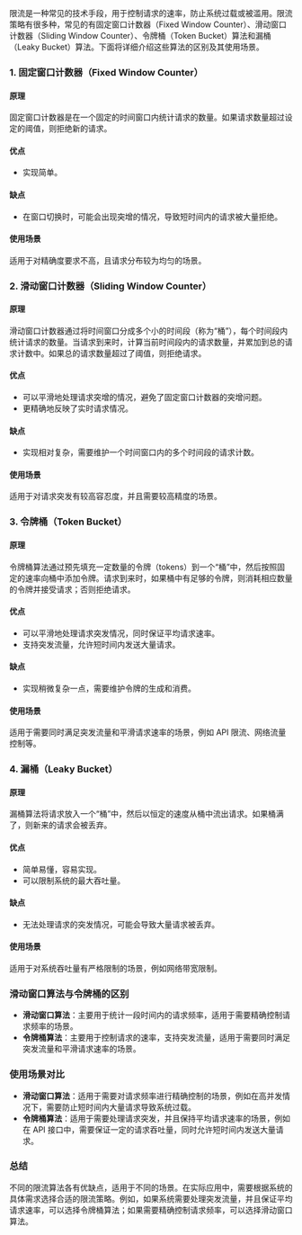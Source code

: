 限流是一种常见的技术手段，用于控制请求的速率，防止系统过载或被滥用。限流策略有很多种，常见的有固定窗口计数器（Fixed Window Counter）、滑动窗口计数器（Sliding Window Counter）、令牌桶（Token Bucket）算法和漏桶（Leaky Bucket）算法。下面将详细介绍这些算法的区别及其使用场景。

### 1. 固定窗口计数器（Fixed Window Counter）

#### 原理

固定窗口计数器是在一个固定的时间窗口内统计请求的数量。如果请求数量超过设定的阈值，则拒绝新的请求。

#### 优点

- 实现简单。

#### 缺点

- 在窗口切换时，可能会出现突增的情况，导致短时间内的请求被大量拒绝。

#### 使用场景

适用于对精确度要求不高，且请求分布较为均匀的场景。

### 2. 滑动窗口计数器（Sliding Window Counter）

#### 原理

滑动窗口计数器通过将时间窗口分成多个小的时间段（称为“桶”），每个时间段内统计请求的数量。当请求到来时，计算当前时间段内的请求数量，并累加到总的请求计数中。如果总的请求数量超过了阈值，则拒绝请求。

#### 优点

- 可以平滑地处理请求突增的情况，避免了固定窗口计数器的突增问题。
- 更精确地反映了实时请求情况。

#### 缺点

- 实现相对复杂，需要维护一个时间窗口内的多个时间段的请求计数。

#### 使用场景

适用于对请求突发有较高容忍度，并且需要较高精度的场景。

### 3. 令牌桶（Token Bucket）

#### 原理

令牌桶算法通过预先填充一定数量的令牌（tokens）到一个“桶”中，然后按照固定的速率向桶中添加令牌。请求到来时，如果桶中有足够的令牌，则消耗相应数量的令牌并接受请求；否则拒绝请求。

#### 优点

- 可以平滑地处理请求突发情况，同时保证平均请求速率。
- 支持突发流量，允许短时间内发送大量请求。

#### 缺点

- 实现稍微复杂一点，需要维护令牌的生成和消费。

#### 使用场景

适用于需要同时满足突发流量和平滑请求速率的场景，例如 API 限流、网络流量控制等。

### 4. 漏桶（Leaky Bucket）

#### 原理

漏桶算法将请求放入一个“桶”中，然后以恒定的速度从桶中流出请求。如果桶满了，则新来的请求会被丢弃。

#### 优点

- 简单易懂，容易实现。
- 可以限制系统的最大吞吐量。

#### 缺点

- 无法处理请求的突发情况，可能会导致大量请求被丢弃。

#### 使用场景

适用于对系统吞吐量有严格限制的场景，例如网络带宽限制。

### 滑动窗口算法与令牌桶的区别

- **滑动窗口算法**：主要用于统计一段时间内的请求频率，适用于需要精确控制请求频率的场景。
- **令牌桶算法**：主要用于控制请求的速率，支持突发流量，适用于需要同时满足突发流量和平滑请求速率的场景。

### 使用场景对比

- **滑动窗口算法**：适用于需要对请求频率进行精确控制的场景，例如在高并发情况下，需要防止短时间内大量请求导致系统过载。
- **令牌桶算法**：适用于需要处理请求突发，并且保持平均请求速率的场景，例如在 API 接口中，需要保证一定的请求吞吐量，同时允许短时间内发送大量请求。

### 总结

不同的限流算法各有优缺点，适用于不同的场景。在实际应用中，需要根据系统的具体需求选择合适的限流策略。例如，如果系统需要处理突发流量，并且保证平均请求速率，可以选择令牌桶算法；如果需要精确控制请求频率，可以选择滑动窗口算法。
